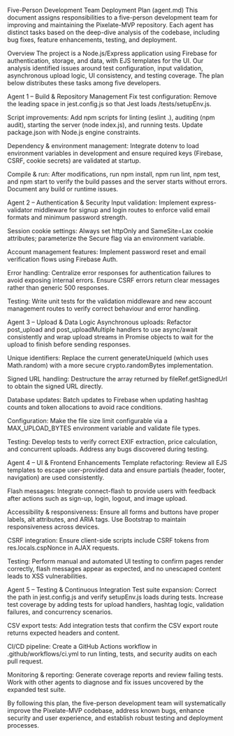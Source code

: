 Five-Person Development Team Deployment Plan (agent.md)
This document assigns responsibilities to a five-person development team for improving and maintaining the Pixelate-MVP repository. Each agent has distinct tasks based on the deep-dive analysis of the codebase, including bug fixes, feature enhancements, testing, and deployment.

Overview
The project is a Node.js/Express application using Firebase for authentication, storage, and data, with EJS templates for the UI. Our analysis identified issues around test configuration, input validation, asynchronous upload logic, UI consistency, and testing coverage. The plan below distributes these tasks among five developers.

Agent 1 – Build & Repository Management
Fix test configuration: Remove the leading space in jest.config.js so that Jest loads /tests/setupEnv.js.

Script improvements: Add npm scripts for linting (eslint .), auditing (npm audit), starting the server (node index.js), and running tests. Update package.json with Node.js engine constraints.

Dependency & environment management: Integrate dotenv to load environment variables in development and ensure required keys (Firebase, CSRF, cookie secrets) are validated at startup.

Compile & run: After modifications, run npm install, npm run lint, npm test, and npm start to verify the build passes and the server starts without errors. Document any build or runtime issues.

Agent 2 – Authentication & Security
Input validation: Implement express-validator middleware for signup and login routes to enforce valid email formats and minimum password strength.

Session cookie settings: Always set httpOnly and SameSite=Lax cookie attributes; parameterize the Secure flag via an environment variable.

Account management features: Implement password reset and email verification flows using Firebase Auth.

Error handling: Centralize error responses for authentication failures to avoid exposing internal errors. Ensure CSRF errors return clear messages rather than generic 500 responses.

Testing: Write unit tests for the validation middleware and new account management routes to verify correct behaviour and error handling.

Agent 3 – Upload & Data Logic
Asynchronous uploads: Refactor post_upload and post_uploadMultiple handlers to use async/await consistently and wrap upload streams in Promise objects to wait for the upload to finish before sending responses.

Unique identifiers: Replace the current generateUniqueId (which uses Math.random) with a more secure crypto.randomBytes implementation.

Signed URL handling: Destructure the array returned by fileRef.getSignedUrl to obtain the signed URL directly.

Database updates: Batch updates to Firebase when updating hashtag counts and token allocations to avoid race conditions.

Configuration: Make the file size limit configurable via a MAX_UPLOAD_BYTES environment variable and validate file types.

Testing: Develop tests to verify correct EXIF extraction, price calculation, and concurrent uploads. Address any bugs discovered during testing.

Agent 4 – UI & Frontend Enhancements
Template refactoring: Review all EJS templates to escape user-provided data and ensure partials (header, footer, navigation) are used consistently.

Flash messages: Integrate connect-flash to provide users with feedback after actions such as sign-up, login, logout, and image upload.

Accessibility & responsiveness: Ensure all forms and buttons have proper labels, alt attributes, and ARIA tags. Use Bootstrap to maintain responsiveness across devices.

CSRF integration: Ensure client-side scripts include CSRF tokens from res.locals.cspNonce in AJAX requests.

Testing: Perform manual and automated UI testing to confirm pages render correctly, flash messages appear as expected, and no unescaped content leads to XSS vulnerabilities.

Agent 5 – Testing & Continuous Integration
Test suite expansion: Correct the path in jest.config.js and verify setupEnv.js loads during tests. Increase test coverage by adding tests for upload handlers, hashtag logic, validation failures, and concurrency scenarios.

CSV export tests: Add integration tests that confirm the CSV export route returns expected headers and content.

CI/CD pipeline: Create a GitHub Actions workflow in .github/workflows/ci.yml to run linting, tests, and security audits on each pull request.

Monitoring & reporting: Generate coverage reports and review failing tests. Work with other agents to diagnose and fix issues uncovered by the expanded test suite.

By following this plan, the five-person development team will systematically improve the Pixelate-MVP codebase, address known bugs, enhance security and user experience, and establish robust testing and deployment processes.
